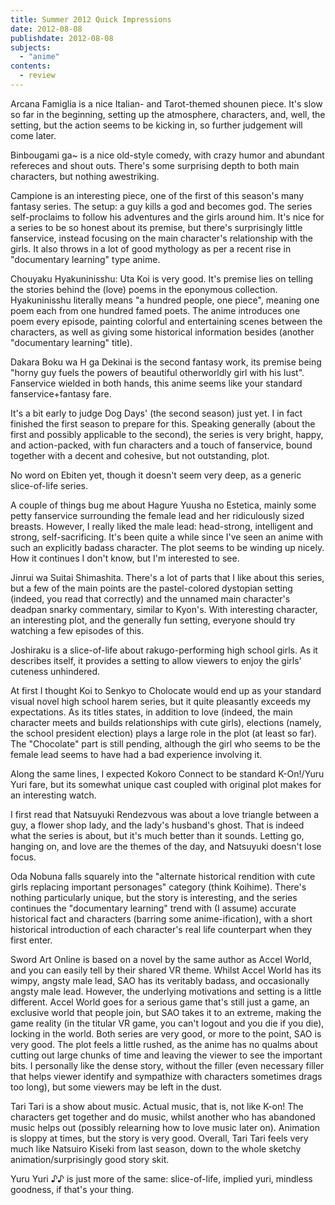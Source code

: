 ```yaml
---
title: Summer 2012 Quick Impressions
date: 2012-08-08
publishdate: 2012-08-08
subjects:
  - "anime"
contents:
  - review
---
```


Arcana Famiglia is a nice Italian- and Tarot-themed shounen piece.  It's
slow so far in the beginning, setting up the atmosphere, characters,
and, well, the setting, but the action seems to be kicking in, so
further judgement will come later.

Binbougami ga~ is a nice old-style comedy, with crazy humor and abundant
refereces and shout outs.  There's some surprising depth to both main
characters, but nothing awestriking.

Campione is an interesting piece, one of the first of this season's many
fantasy series.  The setup: a guy kills a god and becomes god.  The
series self-proclaims to follow his adventures and the girls around him.
It's nice for a series to be so honest about its premise, but there's
surprisingly little fanservice, instead focusing on the main character's
relationship with the girls.  It also throws in a lot of good mythology
as per a recent rise in "documentary learning" type anime.

Chouyaku Hyakuninisshu: Uta Koi is very good.  It's premise lies on
telling the stories behind the (love) poems in the eponymous collection.
Hyakuninisshu literally means "a hundred people, one piece", meaning one
poem each from one hundred famed poets.  The anime introduces one poem
every episode, painting colorful and entertaining scenes between the
characters, as well as giving some historical information besides
(another "documentary learning" title).

Dakara Boku wa H ga Dekinai is the second fantasy work, its premise
being "horny guy fuels the powers of beautiful otherworldly girl with
his lust".  Fanservice wielded in both hands, this anime seems like your
standard fanservice+fantasy fare.

It's a bit early to judge Dog Days' (the second season) just yet.  I in
fact finished the first season to prepare for this.  Speaking generally
(about the first and possibly applicable to the second), the series is
very bright, happy, and action-packed, with fun characters and a touch
of fanservice, bound together with a decent and cohesive, but not
outstanding, plot.

No word on Ebiten yet, though it doesn't seem very deep, as a generic
slice-of-life series.

A couple of things bug me about Hagure Yuusha no Estetica, mainly some
petty fanservice surrounding the female lead and her ridiculously sized
breasts.  However, I really liked the male lead: head-strong,
intelligent and strong, self-sacrificing.  It's been quite a while since
I've seen an anime with such an explicitly badass character.  The plot
seems to be winding up nicely.  How it continues I don't know, but I'm
interested to see.

Jinrui wa Suitai Shimashita.  There's a lot of parts that I like about
this series, but a few of the main points are the pastel-colored
dystopian setting (indeed, you read that correctly) and the unnamed main
character's deadpan snarky commentary, similar to Kyon's.  With
interesting character, an interesting plot, and the generally fun
setting, everyone should try watching a few episodes of this.

Joshiraku is a slice-of-life about rakugo-performing high school girls.
As it describes itself, it provides a setting to allow viewers to enjoy
the girls' cuteness unhindered.

At first I thought Koi to Senkyo to Cholocate would end up as your
standard visual novel high school harem series, but it quite pleasantly
exceeds my expectations.  As its titles states, in addition to love
(indeed, the main character meets and builds relationships with cute
girls), elections (namely, the school president election) plays a large
role in the plot (at least so far).  The "Chocolate" part is still
pending, although the girl who seems to be the female lead seems to have
had a bad experience involving it.

Along the same lines, I expected Kokoro Connect to be standard
K-On!/Yuru Yuri fare, but its somewhat unique cast coupled with original
plot makes for an interesting watch.

I first read that Natsuyuki Rendezvous was about a love triangle between
a guy, a flower shop lady, and the lady's husband's ghost.  That is
indeed what the series is about, but it's much better than it sounds.
Letting go, hanging on, and love are the themes of the day, and
Natsuyuki doesn't lose focus.

Oda Nobuna falls squarely into the "alternate historical rendition with
cute girls replacing important personages" category (think Koihime).
There's nothing particularly unique, but the story is interesting, and
the series continues the "documentary learning" trend with (I assume)
accurate historical fact and characters (barring some anime-ification),
with a short historical introduction of each character's real life
counterpart when they first enter.

Sword Art Online is based on a novel by the same author as Accel World,
and you can easily tell by their shared VR theme.  Whilst Accel World
has its wimpy, angsty male lead, SAO has its veritably badass, and
occasionally angsty male lead.  However, the underlying motivations and
setting is a little different.  Accel World goes for a serious game
that's still just a game, an exclusive world that people join, but SAO
takes it to an extreme, making the game reality (in the titular VR game,
you can't logout and you die if you die), locking in the world.  Both
series are very good, or more to the point, SAO is very good.  The plot
feels a little rushed, as the anime has no qualms about cutting out
large chunks of time and leaving the viewer to see the important bits.
I personally like the dense story, without the filler (even necessary
filler that helps viewer identify and sympathize with characters
sometimes drags too long), but some viewers may be left in the dust.

Tari Tari is a show about music.  Actual music, that is, not like K-on!
The characters get together and do music, whilst another who has
abandoned music helps out (possibly relearning how to love music later
on).  Animation is sloppy at times, but the story is very good.
Overall, Tari Tari feels very much like Natsuiro Kiseki from last
season, down to the whole sketchy animation/surprisingly good story
skit.

Yuru Yuri ♪♪ is just more of the same: slice-of-life, implied yuri,
mindless goodness, if that's your thing.
